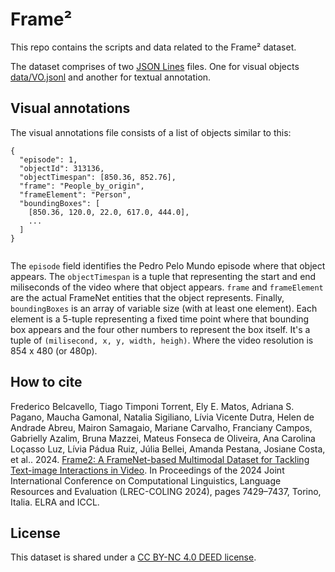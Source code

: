 # Frame²

This repo contains the scripts and data related to the Frame² dataset.

The dataset comprises of two [JSON Lines](https://jsonlines.org/) files. One for visual objects [data/VO.jsonl](data/VO.jsonl) and another for textual annotation.

## Visual annotations

The visual annotations file consists of a list of objects similar to this:

```
{
  "episode": 1,
  "objectId": 313136,
  "objectTimespan": [850.36, 852.76],
  "frame": "People_by_origin",
  "frameElement": "Person",
  "boundingBoxes": [
    [850.36, 120.0, 22.0, 617.0, 444.0],
    ...
  ]
}


```

The ```episode``` field identifies the Pedro Pelo Mundo episode where that object appears.
The ```objectTimespan``` is a tuple that representing the start and end miliseconds of the video where that object appears.
```frame``` and ```frameElement``` are the actual FrameNet entities that the object represents.
Finally, ```boundingBoxes``` is an array of variable size (with at least one element). Each element is a 5-tuple representing a fixed time point where that bounding box appears and the four other numbers to represent the box itself. It's a tuple of ```(milisecond, x, y, width, heigh)```. Where the video resolution is 854 x 480 (or 480p).

<!-- ## Text annotation -->

## How to cite

Frederico Belcavello, Tiago Timponi Torrent, Ely E. Matos, Adriana S. Pagano, Maucha Gamonal, Natalia Sigiliano, Lívia Vicente Dutra, Helen de Andrade Abreu, Mairon Samagaio, Mariane Carvalho, Franciany Campos, Gabrielly Azalim, Bruna Mazzei, Mateus Fonseca de Oliveira, Ana Carolina Loçasso Luz, Lívia Pádua Ruiz, Júlia Bellei, Amanda Pestana, Josiane Costa, et al.. 2024. [Frame2: A FrameNet-based Multimodal Dataset for Tackling Text-image Interactions in Video](https://aclanthology.org/2024.lrec-main.655). In Proceedings of the 2024 Joint International Conference on Computational Linguistics, Language Resources and Evaluation (LREC-COLING 2024), pages 7429–7437, Torino, Italia. ELRA and ICCL.

## License

This dataset is shared under a [CC BY-NC 4.0 DEED license](https://creativecommons.org/licenses/by-nc/4.0/deed.en).
